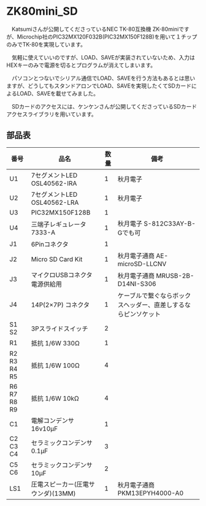 # ZK80mini_SD
　Katsumiさんが公開してくださっているNEC TK-80互換機 ZK-80miniですが、Microchip社のPIC32MX120F032B(PIC32MX150F128B)を用いて１チップのみでTK-80を実現しています。

　気軽に使えていいのですが、LOAD、SAVEが実装されていないため、入力はHEXキーのみで電源を切るとプログラムが消えてしまいます。

　パソコンとつないでシリアル通信でLOAD、SAVEを行う方法もあるとは思いますが、どうしてもスタンドアロンでLOAD、SAVEを実現したくてSDカードによるLOAD、SAVEを載せてみました。

　SDカードのアクセスには、ケンケンさんが公開してくださっているSDカードアクセスライブラリを用いています。

## 部品表
|番号|品名|数量|備考|
| ------------ | ------------ | ------------ | ------------ |
|U1|7セグメントLED OSL40562-IRA|1|秋月電子|
|U2|7セグメントLED OSL40562-LRA|1|秋月電子|
|U3|PIC32MX150F128B|1||
|U4|三端子レギュレータ 7333-A|1|秋月電子 S-812C33AY-B-Gでも可|
|J1|6Pinコネクタ|1||
|J2|Micro SD Card Kit|1|秋月電子通商 AE-microSD-LLCNV|
|J3|マイクロUSBコネクタ 電源供給用|1|秋月電子通商 MRUSB-2B-D14NI-S306|
|J4|14P(2×7P) コネクタ|1|ケーブルで繋ぐならボックスヘッダー、直差しするならピンソケット|
|S1 S2|3Pスライドスイッチ|2||
|R1|抵抗 1/6W 330Ω|1||
|R2 R3 R4 R5|抵抗 1/6W 100Ω|4||
|R6 R7 R8 R9|抵抗 1/6W 10kΩ|4||
|C1|電解コンデンサ 16v10μF|1||
|C2 C3 C4|セラミックコンデンサ 0.1μF|3||
|C5 C6|セラミックコンデンサ 10μF|2||
|LS1|圧電スピーカー(圧電サウンダ)(13MM)|1|秋月電子通商 PKM13EPYH4000-A0|

